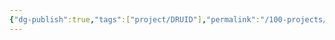 ```yaml
---
{"dg-publish":true,"tags":["project/DRUID"],"permalink":"/100-projects/190-publish/a/druid/","dgPassFrontmatter":true}
---
```


